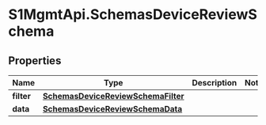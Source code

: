 # S1MgmtApi.SchemasDeviceReviewSchema

## Properties
Name | Type | Description | Notes
------------ | ------------- | ------------- | -------------
**filter** | [**SchemasDeviceReviewSchemaFilter**](SchemasDeviceReviewSchemaFilter.md) |  | 
**data** | [**SchemasDeviceReviewSchemaData**](SchemasDeviceReviewSchemaData.md) |  | 


